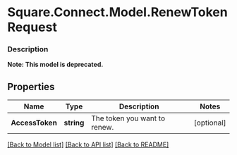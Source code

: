 # Square.Connect.Model.RenewTokenRequest

### Description


**Note: This model is deprecated.**

## Properties

Name | Type | Description | Notes
------------ | ------------- | ------------- | -------------
**AccessToken** | **string** | The token you want to renew. | [optional] 



[[Back to Model list]](../README.md#documentation-for-models) [[Back to API list]](../README.md#documentation-for-api-endpoints) [[Back to README]](../README.md)

